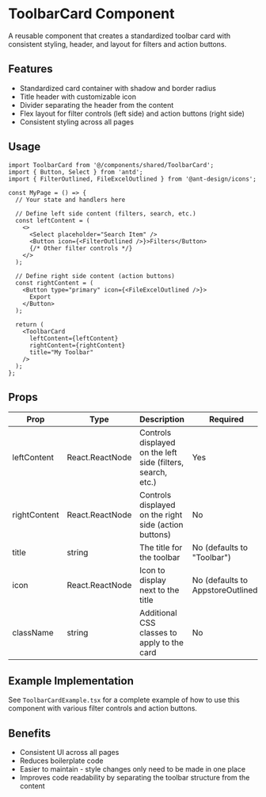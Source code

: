 # ToolbarCard Component

A reusable component that creates a standardized toolbar card with consistent styling, header, and layout for filters and action buttons.

## Features

- Standardized card container with shadow and border radius
- Title header with customizable icon
- Divider separating the header from the content
- Flex layout for filter controls (left side) and action buttons (right side)
- Consistent styling across all pages

## Usage

```tsx
import ToolbarCard from '@/components/shared/ToolbarCard';
import { Button, Select } from 'antd';
import { FilterOutlined, FileExcelOutlined } from '@ant-design/icons';

const MyPage = () => {
  // Your state and handlers here
  
  // Define left side content (filters, search, etc.)
  const leftContent = (
    <>
      <Select placeholder="Search Item" />
      <Button icon={<FilterOutlined />}>Filters</Button>
      {/* Other filter controls */}
    </>
  );
  
  // Define right side content (action buttons)
  const rightContent = (
    <Button type="primary" icon={<FileExcelOutlined />}>
      Export
    </Button>
  );

  return (
    <ToolbarCard
      leftContent={leftContent}
      rightContent={rightContent}
      title="My Toolbar"
    />
  );
};
```

## Props

| Prop | Type | Description | Required |
|------|------|-------------|----------|
| leftContent | React.ReactNode | Controls displayed on the left side (filters, search, etc.) | Yes |
| rightContent | React.ReactNode | Controls displayed on the right side (action buttons) | No |
| title | string | The title for the toolbar | No (defaults to "Toolbar") |
| icon | React.ReactNode | Icon to display next to the title | No (defaults to AppstoreOutlined) |
| className | string | Additional CSS classes to apply to the card | No |

## Example Implementation

See `ToolbarCardExample.tsx` for a complete example of how to use this component with various filter controls and action buttons.

## Benefits

- Consistent UI across all pages
- Reduces boilerplate code
- Easier to maintain - style changes only need to be made in one place
- Improves code readability by separating the toolbar structure from the content 